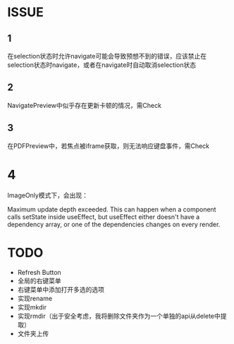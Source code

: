 # ISSUE


## 1 

在selection状态时允许navigate可能会导致预想不到的错误，应该禁止在selection状态时navigate，或者在navigate时自动取消selection状态

## 2

NavigatePreview中似乎存在更新卡顿的情况，需Check

## 3

在PDFPreview中，若焦点被iframe获取，则无法响应键盘事件，需Check

# 4

ImageOnly模式下，会出现：

Maximum update depth exceeded. This can happen when a component calls setState inside useEffect, but useEffect either doesn't have a dependency array, or one of the dependencies changes on every render.

# TODO

- Refresh Button
- 全局的右键菜单
- 右键菜单中添加打开多选的选项
- 实现rename
- 实现mkdir
- 实现rmdir（出于安全考虑，我将删除文件夹作为一个单独的api从delete中提取）
- 文件夹上传